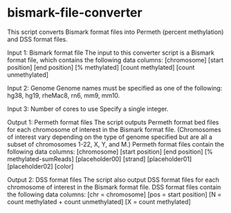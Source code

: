 # bismark-file-converter
This script converts Bismark format files into Permeth (percent methylation) and DSS format files. 

Input 1: Bismark format file
The input to this converter script is a Bismark format file, which contains the following data columns:
[chromosome] [start position] [end position] [% methylated] [count methylated] [count unmethylated]

Input 2: Genome
Genome names must be specified as one of the following: hg38, hg19, rheMac8, rn6, mm9, mm10.

Input 3: Number of cores to use
Specify a single integer. 

Output 1: Permeth format files
The script outputs Permeth format bed files for each chromosome of interest in the Bismark format file. 
(Chromosomes of interest vary depending on the type of genome specified but are all a subset of chromosomes 1-22, X, Y, and M.)
Permeth format files contain the following data columns:
[chromosome] [start position] [end position] [% methylated-sumReads] [placeholder00] [strand] [placeholder01] [placeholder02] [color] 

Output 2: DSS format files
The script also output DSS format files for each chromosome of interest in the Bismark format file. 
DSS format files contain the following data columns:
[chr = chromosome] [pos = start position] [N = count methylated + count unmethylated] [X = count methylated]

